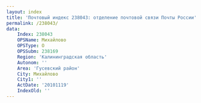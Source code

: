 ```yaml
---
layout: index
title: 'Почтовый индекс 238043: отделение почтовой связи Почты России'
permalink: /238043/
data:
    Index: 238043
    OPSName: Михайлово
    OPSType: О
    OPSSubm: 238169
    Region: 'Калининградская область'
    Autonom: ''
    Area: 'Гусевский район'
    City: Михайлово
    City1: ''
    ActDate: '20101119'
    IndexOld: ''
---
```

